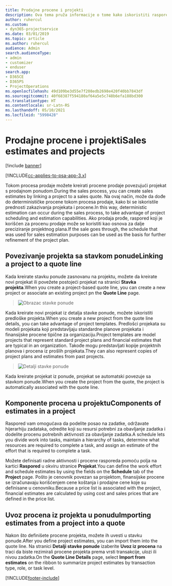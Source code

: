 ```yaml
---
title: Prodajne procene i projekti
description: Ova tema pruža informacije o tome kako iskoristiti raspored i procene u procesu prodaje.
author: ruhercul
ms.custom:
- dyn365-projectservice
ms.date: 03/01/2019
ms.topic: article
ms.author: ruhercul
audience: Admin
search.audienceType:
- admin
- customizer
- enduser
search.app:
- D365CE
- D365PS
- ProjectOperations
ms.openlocfilehash: 49d109be3d55e7f208edb2698e420f40bb7843df
ms.sourcegitcommit: 40f68387f594180af64a5e5c748b6efa188bd300
ms.translationtype: HT
ms.contentlocale: sr-Latn-RS
ms.lasthandoff: 05/10/2021
ms.locfileid: "5998428"
---
```

# <a name="sales-estimates-and-projects"></a><span data-ttu-id="4af5e-103">Prodajne procene i projekti</span><span class="sxs-lookup"><span data-stu-id="4af5e-103">Sales estimates and projects</span></span>

[!include [banner](../includes/psa-now-project-operations.md)]

[!INCLUDE[cc-applies-to-psa-app-3.x](../includes/cc-applies-to-psa-app-3x.md)]

<span data-ttu-id="4af5e-104">Tokom procesa prodaje možete kreirati procene prodaje povezujući projekat s prodajnom ponudom.</span><span class="sxs-lookup"><span data-stu-id="4af5e-104">During the sales process, you can create sales estimates by linking a project to a sales quote.</span></span> <span data-ttu-id="4af5e-105">Na ovaj način, može da dođe do determinističke procene tokom procesa prodaje, kako bi se iskoristile prednosti zakazivanja projekata i procene.</span><span class="sxs-lookup"><span data-stu-id="4af5e-105">In this way, deterministic estimation can occur during the sales process, to take advantage of project scheduling and estimation capabilities.</span></span> <span data-ttu-id="4af5e-106">Ako prodaja prođe, raspored koji je korišćen za procenu prodaje može se koristiti kao osnova za dalje preciziranje projektnog plana.</span><span class="sxs-lookup"><span data-stu-id="4af5e-106">If the sale goes through, the schedule that was used for sales estimation purposes can be used as the basis for further refinement of the project plan.</span></span>

## <a name="linking-a-project-to-a-quote-line"></a><span data-ttu-id="4af5e-107">Povezivanje projekta sa stavkom ponude</span><span class="sxs-lookup"><span data-stu-id="4af5e-107">Linking a project to a quote line</span></span>

<span data-ttu-id="4af5e-108">Kada kreirate stavku ponude zasnovanu na projektu, možete da kreirate novi projekat ili povežete postojeći projekat na stranici **Stavka projekta**.</span><span class="sxs-lookup"><span data-stu-id="4af5e-108">When you create a project-based quote line, you can create a new project or associate an existing project pn the **Quote Line** page.</span></span> 

> ![Obrazac stavke ponude](media/project-8.png)
 
<span data-ttu-id="4af5e-110">Kada kreirate novi projekat iz detalja stavke ponude, možete iskoristiti predloške projekta.</span><span class="sxs-lookup"><span data-stu-id="4af5e-110">When you create a new project from the quote line details, you can take advantage of project templates.</span></span> <span data-ttu-id="4af5e-111">Predlošci projekata su modeli projekata koji predstavljaju standardne planove projekata i finansijske procene tipične za organizaciju.</span><span class="sxs-lookup"><span data-stu-id="4af5e-111">Project templates are model projects that represent standard project plans and financial estimates that are typical in an organization.</span></span> <span data-ttu-id="4af5e-112">Takođe mogu predstavljati kopije projektnih planova i procena iz prošlih projekata.</span><span class="sxs-lookup"><span data-stu-id="4af5e-112">They can also represent copies of project plans and estimates from past projects.</span></span>

> ![Detalji stavke ponude](media/project-9.png)
  
<span data-ttu-id="4af5e-114">Kada kreirate projekat iz ponude, projekat se automatski povezuje sa stavkom ponude.</span><span class="sxs-lookup"><span data-stu-id="4af5e-114">When you create the project from the quote, the project is automatically associated with the quote line.</span></span>

## <a name="components-of-estimates-in-a-project"></a><span data-ttu-id="4af5e-115">Komponente procena u projektu</span><span class="sxs-lookup"><span data-stu-id="4af5e-115">Components of estimates in a project</span></span>

<span data-ttu-id="4af5e-116">Raspored vam omogućava da podelite posao na zadatke, održavate hijerarhiju zadataka, odredite koji su resursi potrebni za obavljanje zadatka i dodelite procenu potrebnih aktivnosti za obavljanje zadatka.</span><span class="sxs-lookup"><span data-stu-id="4af5e-116">A schedule lets you divide work into tasks, maintain a hierarchy of tasks, determine what resources are required to complete a task, and assign an estimate of the effort that is required to complete a task.</span></span>

<span data-ttu-id="4af5e-117">Možete definisati radne aktivnosti i procene rasporeda pomoću polja na kartici **Raspored** u okviru stranice **Projekat**.</span><span class="sxs-lookup"><span data-stu-id="4af5e-117">You can define the work effort and schedule estimates by using the fields on the **Schedule** tab of the **Project** page.</span></span> <span data-ttu-id="4af5e-118">Pošto je cenovnik povezan sa projektom, finansijske procene se izračunavaju korišćenjem cene koštanja i prodajne cene koje su definisane u cenovniku.</span><span class="sxs-lookup"><span data-stu-id="4af5e-118">Because a price list is associated with the project, financial estimates are calculated by using cost and sales prices that are defined in the price list.</span></span>

## <a name="importing-estimates-from-a-project-into-a-quote"></a><span data-ttu-id="4af5e-119">Uvoz procena iz projekta u ponudu</span><span class="sxs-lookup"><span data-stu-id="4af5e-119">Importing estimates from a project into a quote</span></span>

<span data-ttu-id="4af5e-120">Nakon što definišete procene projekta, možete ih uvesti u stavku ponude.</span><span class="sxs-lookup"><span data-stu-id="4af5e-120">After you define project estimates, you can import them into the quote line.</span></span> <span data-ttu-id="4af5e-121">Na stranici **Detalji stavke ponude** izaberite **Uvoz iz procena** na traci da biste rezimirali procene projekta prema vrsti transakcije, ulozi ili nivou zadatka.</span><span class="sxs-lookup"><span data-stu-id="4af5e-121">On the **Quote Line Details** page, select **Import from estimates** on the ribbon to summarize project estimates by transaction type, role, or task level.</span></span>


[!INCLUDE[footer-include](../includes/footer-banner.md)]